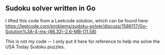 ## Sudoku solver written in Go

I lifted this code from a Leetcode solution, which can be found here: https://leetcode.com/problems/sudoku-solver/discuss/1586117/Go-Solution%3A-4-ms-(86.32)-2.6-MB-(11.58)

This is not my code -- I only put it here for reference to help me solve the USA Today Sudoku puzzles.

